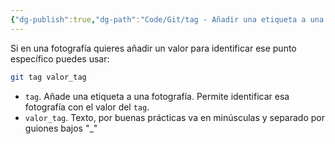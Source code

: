 ```yaml
---
{"dg-publish":true,"dg-path":"Code/Git/tag - Añadir una etiqueta a una fotografía en Git.md","permalink":"/code/git/tag-anadir-una-etiqueta-a-una-fotografia-en-git/","created":"2024-03-27T19:39","updated":"2024-03-27T20:17"}
---
```


Si en una fotografía quieres añadir un valor para identificar ese punto específico puedes usar:
```bash
git tag valor_tag
```
- `tag`. Añade una etiqueta a una fotografía. Permite identificar esa fotografía con el valor del `tag`.
- `valor_tag`. Texto, por buenas prácticas va en minúsculas y separado por guiones bajos "_"
